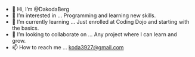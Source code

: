 - 👋 Hi, I’m @DakodaBerg
- 👀 I’m interested in ... Programming and learning new skills.
- 🌱 I’m currently learning ... Just enrolled at Coding Dojo and starting with the basics.
- 💞️ I’m looking to collaborate on ... Any project where I can learn and grow.
- 📫 How to reach me ... koda3927@gmail.com

<!---
DakodaBerg/DakodaBerg is a ✨ special ✨ repository because its `README.md` (this file) appears on your GitHub profile.
You can click the Preview link to take a look at your changes.
--->
